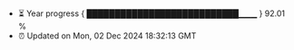 - ⏳ Year progress { ███████████████████████████▁▁▁ } 92.01 %
- ⏰ Updated on Mon, 02 Dec 2024 18:32:13 GMT

